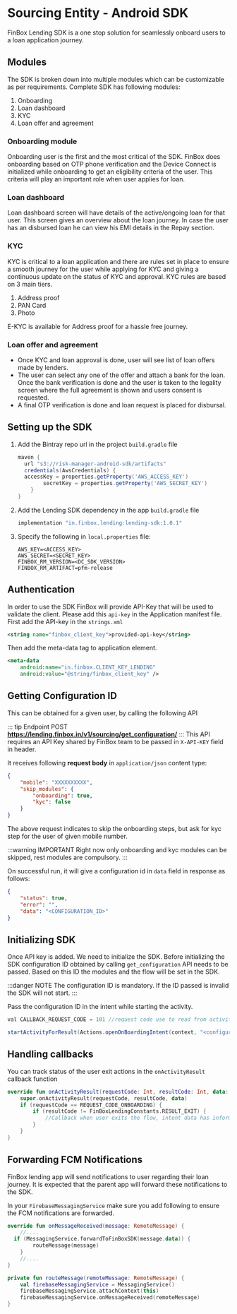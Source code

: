 # Sourcing Entity - Android SDK
FinBox Lending SDK is a one stop solution for seamlessly onboard users to a loan application journey.

## Modules
The SDK is broken down into multiple modules which can be customizable as per requirements. Complete SDK has following modules:
1. Onboarding
2. Loan dashboard
3. KYC
4. Loan offer and agreement

### Onboarding module
Onboarding user is the first and the most critical of the SDK. FinBox does onboarding based on OTP phone verification and the Device Connect is initialized while onboarding to get an eligibility criteria of the user. This criteria will play an important role when user applies for loan.

### Loan dashboard
Loan dashboard screen will have details of the active/ongoing loan for that user. This screen gives an overview about the loan journey. 
In case the user has an disbursed loan he can view his EMI details in the Repay section.

### KYC 
KYC is critical to a loan application and there are rules set in place to ensure a smooth journey for the user while applying for KYC and giving a continuous update on the status of KYC and approval.
KYC rules are based on 3 main tiers. 
1. Address proof
2. PAN Card
3. Photo

E-KYC is available for Address proof for a hassle free journey.

### Loan offer and agreement
- Once KYC and loan approval is done, user will see list of loan offers made by lenders.
- The user can select any one of the offer and attach a bank for the loan. Once the bank verification is done and the user is taken to the legality screen where the full agreement is shown and users consent is requested.
- A final OTP verification is done and loan request is placed for disbursal.

## Setting up the SDK

1. Add the Bintray repo url in the project `build.gradle` file
    ```groovy
	maven {  
	  url "s3://risk-manager-android-sdk/artifacts"  
	  credentials(AwsCredentials) {  
	  accessKey = properties.getProperty('AWS_ACCESS_KEY')  
	        secretKey = properties.getProperty('AWS_SECRET_KEY')  
	    }  
	}
    ```
2.  Add the Lending SDK dependency in the app `build.gradle` file
    ```groovy
	implementation "in.finbox.lending:lending-sdk:1.0.1"
    ```
3. Specify the following in `local.properties` file:
    ```
    AWS_KEY=<ACCESS_KEY>
    AWS_SECRET=<SECRET_KEY>
    FINBOX_RM_VERSION=<DC_SDK_VERSION>
    FINBOX_RM_ARTIFACT=pfm-release
    ```

## Authentication
In order to use the SDK FinBox will provide API-Key that will be used to validate the client. Please add this `api-key` in the Application manifest file.
First add the API-key in the `strings.xml`
```xml
<string name="finbox_client_key">provided-api-key</string>
```

Then add the meta-data tag to application element.

```xml
<meta-data
    android:name="in.finbox.CLIENT_KEY_LENDING"
    android:value="@string/finbox_client_key" />
```

## Getting Configuration ID
This can be obtained for a given user, by calling the following API

::: tip Endpoint
POST **https://lending.finbox.in/v1/sourcing/get_configuration/**
:::
This API requires an API Key shared by FinBox team to be passed in `X-API-KEY` field in header.

It receives following **request body** in `application/json` content type:
```json
{
    "mobile": "XXXXXXXXXX",
    "skip_modules": {
        "onboarding": true,
        "kyc": false
    }
}
```
The above request indicates to skip the onboarding steps, but ask for kyc step for the user of given mobile number.

:::warning IMPORTANT
Right now only onboarding and kyc modules can be skipped, rest modules are compulsory.
:::

On successful run, it will give a configuration id in `data` field in response as follows:
```json
{
    "status": true,
    "error": "",
    "data": "<CONFIGURATION_ID>"
}
```

## Initializing SDK
Once API key is added. We need to initialize the SDK. Before initializing the SDK configuration ID obtained by calling `get_configuration` API needs to be passed. Based on this ID the modules and the flow will be set in the SDK. 

:::danger NOTE
The configuration ID is mandatory. If the ID passed is invalid the SDK will not start.
:::

Pass the configuration ID in the intent while starting the activity.

```java
val CALLBACK_REQUEST_CODE = 101 //request code use to read from activity callback

startActivityForResult(Actions.openOnBoardingIntent(context, "<configuration-id>"), CALLBACK_REQUEST_CODE)
```

## Handling callbacks

You can track status of the user exit actions in the `onActivityResult` callback function

```kotlin
override fun onActivityResult(requestCode: Int, resultCode: Int, data: Intent?) {  
    super.onActivityResult(requestCode, resultCode, data)
    if (requestCode == REQUEST_CODE_ONBOARDING) {
	    if (resultCode != FinBoxLendingConstants.RESULT_EXIT) {
		    //Callback when user exits the flow, intent data has information holding users state
	    }
    }
}
```

## Forwarding FCM Notifications
FinBox lending app will send notifications to user regarding their loan journey. It is expected that the parent app will forward these notifications to the SDK.

In your `FirebaseMessagingService` make sure you add following to ensure the FCM notifications are  forwarded.

```kotlin
override fun onMessageReceived(message: RemoteMessage) {  
    //....  
  if (MessagingService.forwardToFinBoxSDK(message.data)) {  
        routeMessage(message)  
    }  
    //....  
}

private fun routeMessage(remoteMessage: RemoteMessage) {  
    val firebaseMessagingService = MessagingService()  
    firebaseMessagingService.attachContext(this)  
    firebaseMessagingService.onMessageReceived(remoteMessage)  
}
```


